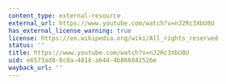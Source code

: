 ```yaml
---
content_type: external-resource
external_url: https://www.youtube.com/watch?v=nJ2Rc3XbU8U
has_external_license_warning: true
license: https://en.wikipedia.org/wiki/All_rights_reserved
status: ''
title: https://www.youtube.com/watch?v=nJ2Rc3XbU8U
uid: e6573ad8-8c9a-4818-a644-4b866842526e
wayback_url: ''
---
```

